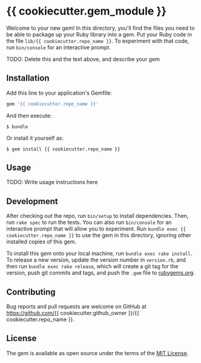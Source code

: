 # {{ cookiecutter.gem_module }}

Welcome to your new gem! In this directory, you'll find the files you need to be able to package up your Ruby library into a gem. Put your Ruby code in the file `lib/{{ cookiecutter.repo_name }}`. To experiment with that code, run `bin/console` for an interactive prompt.

TODO: Delete this and the text above, and describe your gem

## Installation

Add this line to your application's Gemfile:

```ruby
gem '{{ cookiecutter.repo_name }}'
```

And then execute:

    $ bundle

Or install it yourself as:

    $ gem install {{ cookiecutter.repo_name }}

## Usage

TODO: Write usage instructions here

## Development

After checking out the repo, run `bin/setup` to install dependencies. Then, run `rake spec` to run the tests. You can also run `bin/console` for an interactive prompt that will allow you to experiment. Run `bundle exec {{ cookiecutter.repo_name }}` to use the gem in this directory, ignoring other installed copies of this gem.

To install this gem onto your local machine, run `bundle exec rake install`. To release a new version, update the version number in `version.rb`, and then run `bundle exec rake release`, which will create a git tag for the version, push git commits and tags, and push the `.gem` file to [rubygems.org](https://rubygems.org).

## Contributing

Bug reports and pull requests are welcome on GitHub at https://github.com/{{ cookiecutter.github_owner }}/{{ cookiecutter.repo_name }}.


## License

The gem is available as open source under the terms of the [MIT License](http://opensource.org/licenses/MIT).

